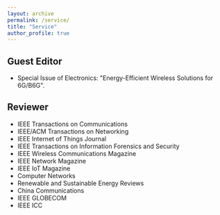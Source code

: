 ```yaml
---
layout: archive
permalink: /service/
title: "Service"
author_profile: true
---
```


## Guest Editor

* Special Issue of Electronics: "Energy-Efficient Wireless Solutions for 6G/B6G".

## Reviewer

* IEEE Transactions on Communications
* IEEE/ACM Transactions on Networking
* IEEE Internet of Things Journal
* IEEE Transactions on Information Forensics and Security
* IEEE Wireless Communications Magazine
* IEEE Network Magazine
* IEEE IoT Magazine
* Computer Networks
* Renewable and Sustainable Energy Reviews
* China Communications
* IEEE GLOBECOM
* IEEE ICC




